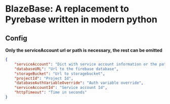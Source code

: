 # BlazeBase: A replacement to Pyrebase written in modern python

## Config
**Only the serviceAccount url or path is necessary, the rest can be omitted**
```json
{
    "serviceAccount": "Dict with service account information or the path to the json file",
    "databaseURL": "Url to the firebase database", 
    "storageBucket": "Url to storagebucket",
    "projectId": "Project Id",
    "databaseAuthVariableOverride": "Auth variable override",
    "serviceAccountId": "Service account Id",
    "httpTimeout": "Time in seconds"
}

```
